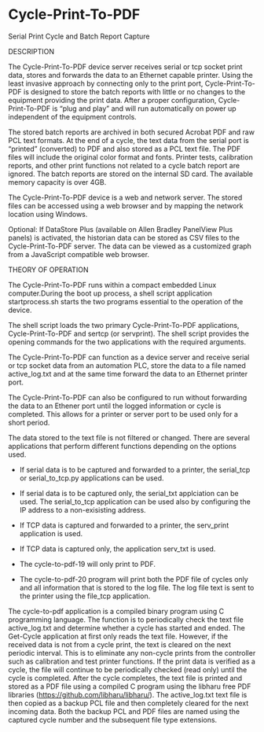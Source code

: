 Cycle-Print-To-PDF
========

Serial Print Cycle and Batch Report Capture

DESCRIPTION

The Cycle-Print-To-PDF device server receives serial or tcp socket print data, stores and forwards the data to an
Ethernet capable printer. Using the least invasive approach by connecting only to the print port,
Cycle-Print-To-PDF is designed to store the batch reports with little or no changes to the equipment providing the print data. After a proper configuration, Cycle-Print-To-PDF is “plug and play” and will run automatically on power up independent of the equipment controls.

The stored batch reports are archived in both secured Acrobat PDF and raw PCL text formats. At the end of a
cycle, the text data from the serial port is “printed” (converted) to PDF and also stored as a PCL
text file. The PDF files will include the original color format and fonts. Printer tests, calibration
reports, and other print functions not related to a cycle batch report are ignored. The batch reports
are stored on the internal SD card. The available memory capacity is over 4GB.

The Cycle-Print-To-PDF device is a web and network server. The stored files can be accessed using a
web browser and by mapping the network location using Windows.

Optional: If DataStore Plus (available on Allen Bradley PanelView Plus panels) is activated, the
historian data can be stored as CSV files to the Cycle-Print-To-PDF server. The data can be viewed as a
customized graph from a JavaScript compatible web browser.




THEORY OF OPERATION

The Cycle-Print-To-PDF runs within a compact embedded Linux computer.During the boot up process, a shell script application startprocess.sh starts the two programs essential to the operation of the device.

The shell script loads the two primary Cycle-Print-To-PDF applications, Cycle-Print-To-PDF and sertcp (or servprint). The shell script provides the opening commands for the two applications with the required arguments.

The Cycle-Print-To-PDF can function as a device server and receive serial or tcp socket data from an automation PLC, store the data to a file named active_log.txt and at the same time forward the data to an Ethernet printer port. 

The Cycle-Print-To-PDF can also be configured to run without forwarding the data to an Ethener port until the logged information or cycle is completed. This allows for a printer or server port to be used only for a short period.

The data stored to the text file is not filtered or changed. There are several applications that perform different functions depending on the options used. 

- If serial data is to be captured and forwarded to a printer, the serial_tcp or serial_to_tcp.py applications can be used. 
  
- If serial data is to be captured only, the serial_txt applciation can be used. The serial_to_tcp application can be used also by configuring the IP address to a non-exisisting address.
  
- If TCP data is captured and forwarded to a printer, the serv_print application is used.
	
- If TCP data is captured only, the application serv_txt is used.
	
- The cycle-to-pdf-19 will only print to PDF.
	
- The cycle-to-pdf-20 program will print both the PDF file of cycles only and all information that is stored to the log file. The log file text is sent to the printer using the file_tcp application.

The cycle-to-pdf application is a compiled binary program using C programming language. The
function is to periodically check the text file active_log.txt and determine whether a cycle has
started and ended. The Get-Cycle application at first only reads the text file. However, if the
received data is not from a cycle print, the text is cleared on the next periodic interval. This is to
eliminate any non-cycle prints from the controller such as calibration and test printer
functions. If the print data is verified as a cycle, the file will continue to be periodically checked
(read only) until the cycle is completed. After the cycle completes, the text file is printed and
stored as a PDF file using a compiled C program using the libharu free PDF libraries (https://github.com/libharu/libharu/). The active_log.txt text file is then copied as a backup PCL file and then completely cleared for the next incoming data. Both the
backup PCL and PDF files are named using the captured cycle number and the subsequent file
type extensions.



